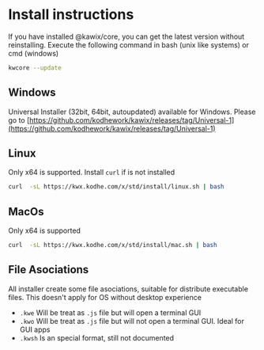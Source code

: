 # Install instructions

If you have installed @kawix/core, you can get the latest version without reinstalling. Execute the following command in bash (unix like systems) or cmd (windows)

```bash 
kwcore --update
``` 


## Windows

Universal Installer (32bit, 64bit, autoupdated)  available for Windows. Please go to [https://github.com/kodhework/kawix/releases/tag/Universal-1](https://github.com/kodhework/kawix/releases/tag/Universal-1)


## Linux 

Only x64 is supported. Install ```curl``` if is not installed

```bash
curl  -sL https://kwx.kodhe.com/x/std/install/linux.sh | bash
```

## MacOs 

Only x64 is supported

```bash
curl  -sL https://kwx.kodhe.com/x/std/install/mac.sh | bash
```



## File Asociations

All installer create some file asociations, suitable for distribute executable files. This doesn't apply for OS without desktop experience

* ```.kwe``` Will be treat as ```.js``` file but will open a terminal GUI
* ```.kwo``` Will be treat as ```.js``` file but will not open a terminal GUI. Ideal for GUI apps
* ```.kwsh``` Is an special format, still not documented




